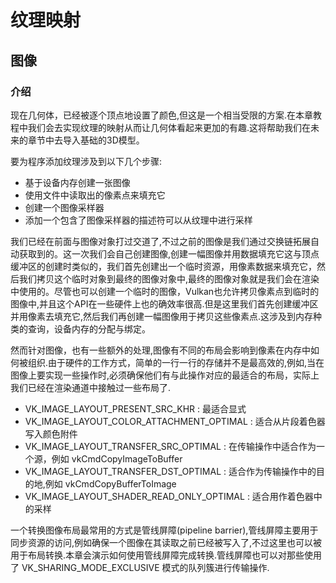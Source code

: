 # 纹理映射

## 图像 

### 介绍

现在几何体，已经被逐个顶点地设置了颜色,但这是一个相当受限的方案.在本章教程中我们会去实现纹理的映射从而让几何体看起来更加的有趣.这将帮助我们在未来的章节中去导入基础的3D模型。

要为程序添加纹理涉及到以下几个步骤:

- 基于设备内存创建一张图像
- 使用文件中读取出的像素点来填充它
- 创建一个图像采样器
- 添加一个包含了图像采样器的描述符可以从纹理中进行采样
  
我们已经在前面与图像对象打过交道了,不过之前的图像是我们通过交换链拓展自动获取到的。这一次我们会自己创建图像,创建一幅图像并用数据填充它这与顶点缓冲区的创建时类似的，我们首先创建出一个临时资源，用像素数据来填充它，然后我们拷贝这个临时对象到最终的图像对象中,最终的图像对象就是我们会在渲染中使用的。尽管也可以创建一个临时的图像，Vulkan也允许拷贝像素点到临时的图像中,并且这个API在一些硬件上也的确效率很高.但是这里我们首先创建缓冲区并用像素去填充它,然后我们再创建一幅图像用于拷贝这些像素点.这涉及到内存种类的查询，设备内存的分配与绑定。

然而针对图像，也有一些额外的处理,图像有不同的布局会影响到像素在内存中如何被组织.由于硬件的工作方式，简单的一行一行的存储并不是最高效的,例如,当在图像上要实现一些操作时,必须确保他们有与此操作对应的最适合的布局，实际上我们已经在渲染通道中接触过一些布局了.

- VK_IMAGE_LAYOUT_PRESENT_SRC_KHR : 最适合显式
- VK_IMAGE_LAYOUT_COLOR_ATTACHMENT_OPTIMAL : 适合从片段着色器写入颜色附件
- VK_IMAGE_LAYOUT_TRANSFER_SRC_OPTIMAL : 在传输操作中适合作为一个源，例如 vkCmdCopyImageToBuffer
- VK_IMAGE_LAYOUT_TRANSFER_DST_OPTIMAL : 适合作为传输操作中的目的地,例如 vkCmdCopyBufferToImage
- VK_IMAGE_LAYOUT_SHADER_READ_ONLY_OPTIMAL : 适合用作着色器中的采样
  
一个转换图像布局最常用的方式是管线屏障(pipeline barrier),管线屏障主要用于同步资源的访问,例如确保一个图像在其读取之前已经被写入了,不过这里也可以被用于布局转换.本章会演示如何使用管线屏障完成转换.管线屏障也可以对那些使用了 VK_SHARING_MODE_EXCLUSIVE 模式的队列簇进行传输操作.

